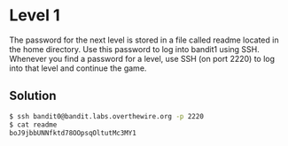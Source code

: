 # Level 1

The password for the next level is stored in a file called readme located in the home directory. Use this password to log into bandit1 using SSH. Whenever you find a password for a level, use SSH (on port 2220) to log into that level and continue the game.

## Solution

```bash
$ ssh bandit0@bandit.labs.overthewire.org -p 2220
$ cat readme
boJ9jbbUNNfktd78OOpsqOltutMc3MY1
```
